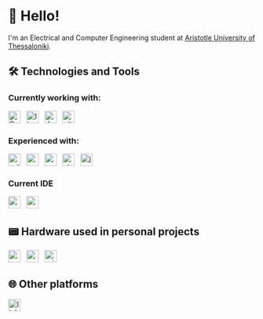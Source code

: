 # 👋 Hello!

I'm an Electrical and Computer Engineering student at [Aristotle University of Thessaloniki](https://www.auth.gr/en/).

## 🛠  Technologies and Tools 

### Currently working with:
[<img src="https://img.shields.io/badge/C%2B%2B-00599C?logo=c%2B%2B&logoColor=white" alt="Cpp" title="cpp" height="25" />](https://isocpp.org/)
&nbsp;
[<img src="https://img.shields.io/badge/Linux-FCC624?logo=linux&logoColor=black" alt="linux" title="Linux" height="25" />](https://kernel.org/)
&nbsp;
[<img src="https://img.shields.io/badge/Docker-007CFF?logo=docker&logoColor=white" alt="docker" title="Docker" height="25" />](https://www.docker.com/)
&nbsp;
[<img src="https://img.shields.io/badge/GIT-E44C30?logo=git&logoColor=white" alt="git" title="Git" height="25" />](https://git-scm.com/)
&nbsp;

### Experienced with:
[<img src="https://img.shields.io/badge/Python-14354C?logo=python&logoColor=white" alt="python" title="Python" height="25" />](https://www.python.org/)
&nbsp;
[<img src="https://img.shields.io/badge/PostgreSQL-316192?logo=postgresql&logoColor=white" alt="postgres" title="PostgreSQL" height="25" />](https://www.postgresql.org/)
&nbsp;
[<img src="https://img.shields.io/badge/C-00599C?logo=c&logoColor=white" alt="c" title="C" height="25" />](https://www.iso.org/standard/74528.html)
&nbsp;
[<img src="https://img.shields.io/badge/QT-00A95C?logo=qt&logoColor=white" alt="qt" title="QT" height="25" />](https://www.qt.io/)
&nbsp;
[<img src="https://img.shields.io/badge/Java-ED8B00?logo=openjdk&logoColor=white" alt="java" title="Java" height="25" />](https://www.java.com/en/)
&nbsp;

### Current IDE
[<img src="https://img.shields.io/badge/Visual_Studio-5C2D91?logo=visual%20studio&logoColor=white" alt="vs" title="Visual Studio" height="25" />](https://visualstudio.microsoft.com/)
&nbsp;
[<img src="https://img.shields.io/badge/Visual_Studio_Code-0078D4?logo=visual%20studio%20code&logoColor=white" alt="vscode" title="Visual Studio Code" height="25" />](https://code.visualstudio.com/)
&nbsp;

## 📟 Hardware used in personal projects

[<img src="https://img.shields.io/badge/ESP-ED3D2D?logo=espressif&logoColor=white" alt="esp" title="ESP" height="25" />](https://www.espressif.com/)
&nbsp;
[<img src="https://img.shields.io/badge/Arduino-00979D?&logo=arduino&logoColor=white" alt="arduino" title="Arduino" height="25" />](https://www.arduino.cc/)
&nbsp;
[<img src="https://img.shields.io/badge/Raspberry%20Pi-D32056?logo=raspberrypi&logoColor=white" alt="rpi" title="Raspberry" height="25" />](https://www.raspberrypi.org/)
&nbsp;

## 🌐 Other platforms

[<img src="https://img.shields.io/badge/LinkedIn-0077B5?logo=linkedin&logoColor=white" alt="linkedin" title="LinkedIn" height="25" />](https://www.linkedin.com/in/selivanof/)
